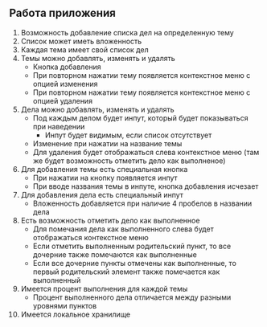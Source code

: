 ## Работа приложения

1. Возможность добавление списка дел на определенную тему
2. Список может иметь вложенность
3. Каждая тема имеет свой список дел
4. Темы можно добавлять, изменять и удалять
    - Кнопка добавления
    - При повторном нажатии тему появляется контекстное меню с опцией изменения
    - При повторном нажатии тему появляется контекстное меню с опцией удаления
5. Дела можно добавлять, изменять и удалять
    - Под каждым делом будет инпут, который будет показываться при наведении
        - Инпут будет видимым, если список отсутствует
    - Изменение при нажатии на название темы
    - Для удаления будет отображаться слева контекстное меню (там же будет возможность отметить дело как выполненое)
6. Для добавления темы есть специальная кнопка
    - При нажатии на кнопку появляется инпут
    - При вводе названия темы в инпуте, кнопка добавления исчезает
7. Для добавления дела есть специальный инпут
    - Вложенность добавляется при наличие 4 пробелов в названии дела
8. Есть возможность отметить дело как выполненное
    - Для помечания дела как выполненного слева будет отображаться контекстное меню
    - Если отметить выполненным родительский пункт, то все дочерние также помечаются как выполненные
    - Если все дочерние пункты отмечены как выполненные, то первый родительский элемент также помечается как выполненный
9. Имеется процент выполнения для каждой темы
    - Процент выполненного дела отличается между разными уровнями пунктов
10. Имеется локальное хранилище
